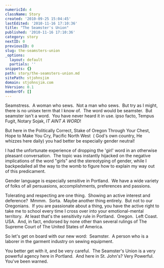 ```yaml
---
numericId: 4
className: Story
created: '2010-09-25 15:04:45'
lastEdited: '2010-11-16 17:10:36'
title: "The Seamster's Union"
published: '2010-11-16 17:10:36'
category: story
nextID: 0
previousID: 0
slug: the-seamsters-union
_options:
  layout: default
  partials: ''
snippets: {}
path: story/the-seamsters-union.md
sitePath: stjohnsjim
domain: stjohnsjim.com
hVersion: 0.1
memberOf: []
---
```


Seamstress.&nbsp; A woman who sews.&nbsp; Not a man who sews.&nbsp; But try as I might, there is no unisex term that I know of.&nbsp; The word would be seamster.&nbsp; But seamster isn't a word.&nbsp; You have never heard it in use. ipso facto, Tempus Fugit, Notary Sojak, _IT AINT A WORD_!

But here in the Politically Correct, Stake of Oregon Through Your Chest, Hope to Make You Cry, Pacific North West&nbsp; ( God's own country, He whizzes here daily) you had better be especially gender neutral!

I had the unfortunate experience of dropping the 'girl' word in an otherwise pleasant conversation.&nbsp; The topic was instantly hijacked on the negative implications of the word &quot;girls&quot; and the stereotyping of gender, while I backpedalled all the way to the womb to figure how to explain my way out of this predicament.

Gender language is especially sensitive in Portland.&nbsp; We have a wide variety of folks of all persuasions, accomplishments, preferences and passions.

Tolerating and respecting are one thing.&nbsp; Showing an active interest and deference?&nbsp; Mmmm.&nbsp; Sorta.&nbsp; Maybe another thing entirely.&nbsp; But not to our Oregonians.&nbsp; If you are passionate about a thing, you have the active right to take me to school every time I cross over into your emotional-mental territory.&nbsp; At least that's the sensitivity rule in Portland.&nbsp; Oregon.&nbsp; Left Coast. USA.&nbsp; And, in fact, endorsed by none other than several rulings of The Supreme Court of The United States of America.

So let's get on board with our new word:&nbsp; Seamster.&nbsp; A person who is a laborer in the garment industry on sewing equipment.

You better get with it, and be very careful.&nbsp; The Seamster's Union is a very powerful agency here in Portland.&nbsp; And here in St. John's? Very Powerful.&nbsp; You've been warned.
